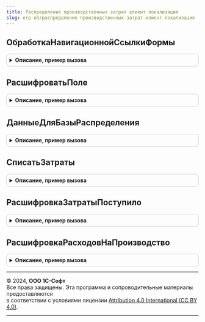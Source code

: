 ```yaml
---
title: Распределение производственных затрат клиент локализация
slug: erp-uh/распределение-производственных-затрат-клиент-локализация
---
```



## ОбработкаНавигационнойСсылкиФормы
<details style="margin: 1em 0; padding: 0.5em; border: 1px solid #ccc; border-radius: 6px;">

<summary style="font-weight: bold; cursor: pointer;">Описание, пример вызова</summary>

```bsl
// Клиентские процедуры и функции (локализация)
//
////////////////////////////////////////////////////////////////////////////////

Процедура ОбработкаНавигационнойСсылкиФормы(Элемент, НавигационнаяСсылкаФорматированнойСтроки, СтандартнаяОбработка, Форма) Экспорт
```

Пример вызова
```bsl
РаспределениеПроизводственныхЗатратКлиентЛокализация.ОбработкаНавигационнойСсылкиФормы(Элемент, НавигационнаяСсылкаФорматированнойСтроки, СтандартнаяОбработка, Форма) 
```
</details>

## РасшифроватьПоле
<details style="margin: 1em 0; padding: 0.5em; border: 1px solid #ccc; border-radius: 6px;">

<summary style="font-weight: bold; cursor: pointer;">Описание, пример вызова</summary>

```bsl

Функция РасшифроватьПоле(Форма, ИмяПоля, СтандартнаяОбработка) Экспорт
```

Пример вызова
```bsl
Результат = РаспределениеПроизводственныхЗатратКлиентЛокализация.РасшифроватьПоле(Форма, ИмяПоля, СтандартнаяОбработка) 
```
</details>

## ДанныеДляБазыРаспределения
<details style="margin: 1em 0; padding: 0.5em; border: 1px solid #ccc; border-radius: 6px;">

<summary style="font-weight: bold; cursor: pointer;">Описание, пример вызова</summary>

```bsl

//++ Локализация
Процедура ДанныеДляБазыРаспределения(Форма) Экспорт
```

Пример вызова
```bsl
РаспределениеПроизводственныхЗатратКлиентЛокализация.ДанныеДляБазыРаспределения(Форма));
```
</details>

## СписатьЗатраты
<details style="margin: 1em 0; padding: 0.5em; border: 1px solid #ccc; border-radius: 6px;">

<summary style="font-weight: bold; cursor: pointer;">Описание, пример вызова</summary>

```bsl

Процедура СписатьЗатраты(Форма) Экспорт
```

Пример вызова
```bsl
РаспределениеПроизводственныхЗатратКлиентЛокализация.СписатьЗатраты(Форма));
```
</details>

## РасшифровкаЗатратыПоступило
<details style="margin: 1em 0; padding: 0.5em; border: 1px solid #ccc; border-radius: 6px;">

<summary style="font-weight: bold; cursor: pointer;">Описание, пример вызова</summary>

```bsl

Процедура РасшифровкаЗатратыПоступило(Форма) Экспорт
```

Пример вызова
```bsl
РаспределениеПроизводственныхЗатратКлиентЛокализация.РасшифровкаЗатратыПоступило(Форма));
```
</details>

## РасшифровкаРасходовНаПроизводство
<details style="margin: 1em 0; padding: 0.5em; border: 1px solid #ccc; border-radius: 6px;">

<summary style="font-weight: bold; cursor: pointer;">Описание, пример вызова</summary>

```bsl

Процедура РасшифровкаРасходовНаПроизводство(Форма) Экспорт
```

Пример вызова
```bsl
РаспределениеПроизводственныхЗатратКлиентЛокализация.РасшифровкаРасходовНаПроизводство(Форма));
```
</details>

---

© 2024, **ООО 1С-Софт**  
Все права защищены. Эта программа и сопроводительные материалы предоставляются  
в соответствии с условиями лицензии [Attribution 4.0 International (CC BY 4.0)](https://creativecommons.org/licenses/by/4.0/legalcode).

---
